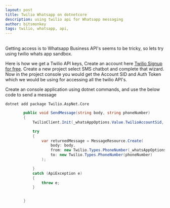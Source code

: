 ```yaml
---
layout: post
title: Twilio Whatsapp on dotnetcore
description: using twilio api for Whatsapp messaging
author: bitsmonkey
tags: twilio, whatsapp, api,
---
```

<br/>
Getting access is to Whatsapp Business API's seems to be tricky, so lets try using twilio whats app sandbox. 

Here is how we get a 
Twilio API keys, Create an account here [Twilio Signup for free](https://www.twilio.com/try-twilio). Create a new project select SMS chatbot and complete that wizard. Now in the project console you would get the Account SID and Auth Token which we would be using for accessing all the twilio API's.

Create an console application using dotnet commands, and use the below code to send a message

`dotnet add package Twilio.AspNet.Core`

```csharp
        public void SendMessage(string body, string phoneNumber)
        {
            TwilioClient.Init(_whatsAppOptions.Value.TwilioAccountSid, _whatsAppOptions.Value.TwilioAuthToken);

            try
            {
                var returnedMessage = MessageResource.Create(
                    body: body,
                    from: new Twilio.Types.PhoneNumber(_whatsAppOptions.Value.TwilioFromPhoneNumber),
                    to: new Twilio.Types.PhoneNumber(phoneNumber)
                );

            }
            catch (ApiException e)
            {
                throw e;
            }


        }
```

